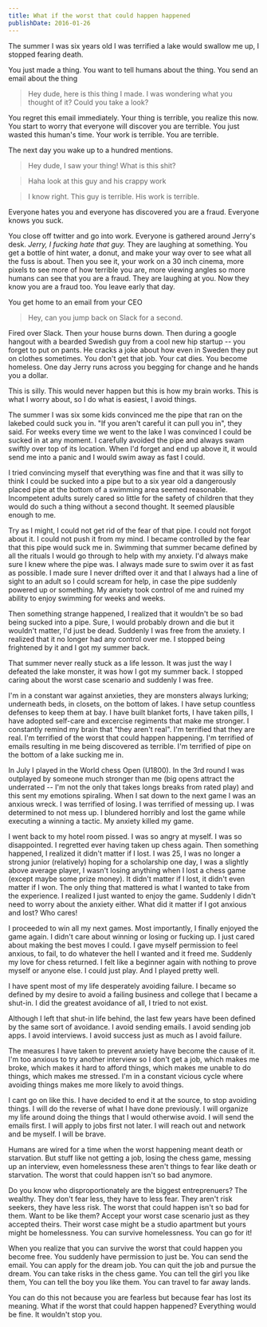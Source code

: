 ```yaml
---
title: What if the worst that could happen happened
publishDate: 2016-01-26
---
```


The summer I was six years old I was terrified a lake would swallow me up, I stopped fearing death.

You just made a thing. You want to tell humans about the thing. You send an email about the thing

> Hey dude, here is this thing I made. I was wondering what you thought of it? Could you take a look?

You regret this email immediately. Your thing is terrible, you realize this now. You start to worry that everyone will discover you are terrible. You just wasted this human's time. Your work is terrible. You are terrible.

The next day you wake up to a hundred mentions.

> Hey dude, I saw your thing! What is this shit?

> Haha look at this guy and his crappy work

> I know right. This guy is terrible. His work is terrible.

Everyone hates you and everyone has discovered you are a fraud. Everyone knows you suck.

You close off twitter and go into work. Everyone is gathered around Jerry's desk. _Jerry, I fucking hate that guy._ They are laughing at something. You get a bottle of hint water, a donut, and make your way over to see what all the fuss is about. Then you see it, your work on a 30 inch cinema, more pixels to see more of how terrible you are, more viewing angles so more humans can see that you are a fraud. They are laughing at you. Now they know you are a fraud too. You leave early that day.

You get home to an email from your CEO

> Hey, can you jump back on Slack for a second.

Fired over Slack. Then your house burns down. Then during a google hangout with a bearded Swedish guy from a cool new hip startup -- you forget to put on pants. He cracks a joke about how even in Sweden they put on clothes sometimes. You don't get that job. Your cat dies. You become homeless. One day Jerry runs across you begging for change and he hands you a dollar.

This is silly. This would never happen but this is how my brain works. This is what I worry about, so I do what is easiest, I avoid things.

The summer I was six some kids convinced me the pipe that ran on the lakebed could suck you in. "If you aren't careful it can pull you in", they said. For weeks every time we went to the lake I was convinced I could be sucked in at any moment. I carefully avoided the pipe and always swam swiftly over top of its location. When I'd forget and end up above it, it would send me into a panic and I would swim away as fast I could.

I tried convincing myself that everything was fine and that it was silly to think I could be sucked into a pipe but to a six year old a dangerously placed pipe at the bottom of a swimming area seemed reasonable. Incompetent adults surely cared so little for the safety of children that they would do such a thing without a second thought. It seemed plausible enough to me.

Try as I might, I could not get rid of the fear of that pipe. I could not forgot about it. I could not push it from my mind. I became controlled by the fear that this pipe would suck me in. Swimming that summer became defined by all the rituals I would go through to help with my anxiety. I'd always make sure I knew where the pipe was. I always made sure to swim over it as fast as possible. I made sure I never drifted over it and that I always had a line of sight to an adult so I could scream for help, in case the pipe suddenly powered up or something. My anxiety took control of me and ruined my ability to enjoy swimming for weeks and weeks.

Then something strange happened, I realized that it wouldn't be so bad being sucked into a pipe. Sure, I would probably drown and die but it wouldn't matter, I'd just be dead. Suddenly I was free from the anxiety. I realized that it no longer had any control over me. I stopped being frightened by it and I got my summer back.

That summer never really stuck as a life lesson. It was just the way I defeated the lake monster, it was how I got my summer back. I stopped caring about the worst case scenario and suddenly I was free.

I'm in a constant war against anxieties, they are monsters always lurking; underneath beds, in closets, on the bottom of lakes. I have setup countless defenses to keep them at bay. I have built blanket forts, I have taken pills, I have adopted self-care and excercise regiments that make me stronger. I constantly remind my brain that "they aren't real". I'm terrified that they are real. I'm terrified of the worst that could happen happening. I'm terrified of emails resulting in me being discovered as terrible. I'm terrified of pipe on the bottom of a lake sucking me in.

In July I played in the World chess Open (U1800). In the 3rd round I was outplayed by someone much stronger than me (big opens attract the underrated -- I'm not the only that takes longs breaks from rated play) and this sent my emotions spiraling. When I sat down to the next game I was an anxious wreck. I was terrified of losing. I was terrified of messing up. I was determined to not mess up. I blundered horribly and lost the game while executing a winning a tactic. My anxiety killed my game.

I went back to my hotel room pissed. I was so angry at myself. I was so disappointed. I regretted ever having taken up chess again. Then something happened, I realized it didn't matter if I lost. I was 25, I was no longer a strong junior (relatively) hoping for a scholarship one day, I was a slightly above average player, I wasn't losing anything when I lost a chess game (except maybe some prize money). It didn't matter if I lost, it didn't even matter if I won. The only thing that mattered is what I wanted to take from the experience. I realized I just wanted to enjoy the game. Suddenly I didn't need to worry about the anxiety either. What did it matter if I got anxious and lost? Who cares!

I proceeded to win all my next games. Most importantly, I finally enjoyed the game again. I didn't care about winning or losing or fucking up. I just cared about making the best moves I could. I gave myself permission to feel anxious, to fail, to do whatever the hell I wanted and it freed me. Suddenly my love for chess returned. I felt like a beginner again with nothing to prove myself or anyone else. I could just play. And I played pretty well.

I have spent most of my life desperately avoiding failure. I became so defined by my desire to avoid a failing business and college that I became a shut-in. I did the greatest avoidance of all, I tried to not exist.

Although I left that shut-in life behind, the last few years have been defined by the same sort of avoidance. I avoid sending emails. I avoid sending job apps. I avoid interviews. I avoid success just as much as I avoid failure.

The measures I have taken to prevent anxiety have become the cause of it. I'm too anxious to try another interview so I don't get a job, which makes me broke, which makes it hard to afford things, which makes me unable to do things, which makes me stressed. I'm in a constant vicious cycle where avoiding things makes me more likely to avoid things.

I cant go on like this. I have decided to end it at the source, to stop avoiding things. I will do the reverse of what I have done previously. I will organize my life around doing the things that I would otherwise avoid. I will send the emails first. I will apply to jobs first not later. I will reach out and network and be myself. I will be brave.

Humans are wired for a time when the worst happening meant death or starvation. But stuff like not getting a job, losing the chess game, messing up an interview, even homelessness these aren't things to fear like death or starvation. The worst that could happen isn't so bad anymore.

Do you know who disproportionately are the biggest entreprenuers? The wealthy. They don't fear less, they have to less fear. They aren't risk seekers, they have less risk. The worst that could happen isn't so bad for them. Want to be like them? Accept your worst case scenario just as they accepted theirs. Their worst case might be a studio apartment but yours might be homelessness. You can survive homelessness. You can go for it!

When you realize that you can survive the worst that could happen you become free. You suddenly have permission to just be. You can send the email. You can apply for the dream job. You can quit the job and pursue the dream. You can take risks in the chess game. You can tell the girl you like them, You can tell the boy you like them. You can travel to far away lands.

You can do this not because you are fearless but because fear has lost its meaning. What if the worst that could happen happened? Everything would be fine. It wouldn't stop you.
